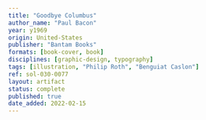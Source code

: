 ```yaml
---
title: "Goodbye Columbus"
author_name: "Paul Bacon"
year: y1969
origin: United-States
publisher: "Bantam Books"
formats: [book-cover, book]
disciplines: [graphic-design, typography]
tags: [illustration, "Philip Roth", "Benguiat Caslon"]
ref: sol-030-0077
layout: artifact
status: complete
published: true
date_added: 2022-02-15
---
```

